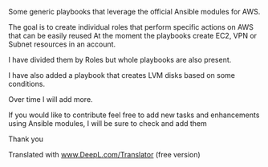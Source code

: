 Some generic playbooks that leverage the official Ansible modules for AWS. 

The goal is to create individual roles that perform specific actions on AWS that can be easily reused
At the moment the playbooks create EC2, VPN or Subnet resources in an account.

I have divided them by Roles but whole playbooks are also present.

I have also added a playbook that creates LVM disks based on some conditions.

Over time I will add more.

If you would like to contribute feel free to add new tasks and enhancements using Ansible modules, I will be sure to check and add them 

Thank you

Translated with www.DeepL.com/Translator (free version)
